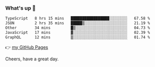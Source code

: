 ### What's up 👋

<!--START_SECTION:waka-->

```txt
TypeScript   8 hrs 15 mins   █████████████████░░░░░░░░   67.58 %
JSON         2 hrs 35 mins   █████▒░░░░░░░░░░░░░░░░░░░   21.19 %
Other        34 mins         █▒░░░░░░░░░░░░░░░░░░░░░░░   04.73 %
JavaScript   17 mins         ▓░░░░░░░░░░░░░░░░░░░░░░░░   02.39 %
GraphQL      12 mins         ▒░░░░░░░░░░░░░░░░░░░░░░░░   01.74 %
```

<!--END_SECTION:waka-->

👉 [my GitHub Pages](https://ykzhukian.github.io)

Cheers, have a great day.

